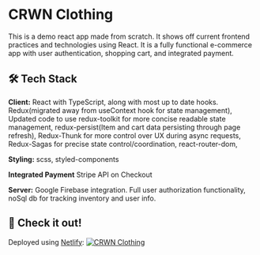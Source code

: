# CRWN Clothing

This is a demo react app made from scratch. It shows off current frontend practices and technologies using React. It is a fully functional e-commerce app with user authentication, shopping cart, and integrated payment.

## 🛠 Tech Stack

**Client:** React with TypeScript, along with most up to date hooks. Redux(migrated away from useContext hook for state management), Updated code to use redux-toolkit for more concise readable state management, redux-persist(Item and cart data persisting through page refresh), Redux-Thunk for more control over UX during async requests, Redux-Sagas for precise state control/coordination, react-router-dom,

**Styling:** scss, styled-components

**Integrated Payment** Stripe API on Checkout

**Server:** Google Firebase integration. Full user authorization functionality, noSql db for tracking inventory and user info.

## 🔗 Check it out!

Deployed using [Netlify](https://www.netlify.com/): [![CRWN Clothing](https://img.shields.io/badge/CRWN_Clothing-000?style=for-the-badge&logoColor=white)](https://visionary-paprenjak-d606cf.netlify.app/)
